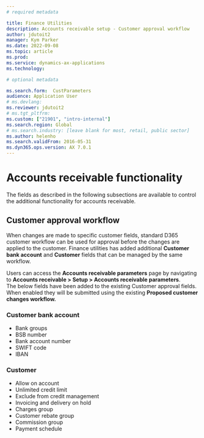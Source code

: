 ```yaml
---
# required metadata

title: Finance Utilities 
description: Accounts receivable setup - Customer approval workflow 
author: jdutoit2
manager: Kym Parker
ms.date: 2022-09-08
ms.topic: article
ms.prod: 
ms.service: dynamics-ax-applications
ms.technology: 

# optional metadata

ms.search.form:  CustParameters
audience: Application User
# ms.devlang:
ms.reviewer: jdutoit2
# ms.tgt_pltfrm:
ms.custom: ["21901", "intro-internal"]
ms.search.region: Global
# ms.search.industry: [leave blank for most, retail, public sector]
ms.author: helenho
ms.search.validFrom: 2016-05-31
ms.dyn365.ops.version: AX 7.0.1
---
```


# Accounts receivable functionality
The fields as described in the following subsections are available to control the additional functionality for accounts receivable.

## Customer approval workflow

When changes are made to specific customer fields, standard D365 customer workflow can be used for approval before the changes are applied to the customer. 
Finance utilities has added additional **Customer bank account** and **Customer** fields that can be managed by the same workflow.

Users can access the **Accounts receivable parameters** page by navigating to **Accounts receivable > Setup > Accounts receivable parameters**. <br>
The below fields have been added to the existing Customer approval fields. When enabled they will be submitted using the existing **Proposed customer changes workflow.**

### Customer bank account
-	Bank groups
-	BSB number
-	Bank account number
-	SWIFT code
-	IBAN

### Customer
-	Allow on account
-	Unlimited credit limit
-	Exclude from credit management
-	Invoicing and delivery on hold
-	Charges group
-	Customer rebate group
-	Commission group
-	Payment schedule
